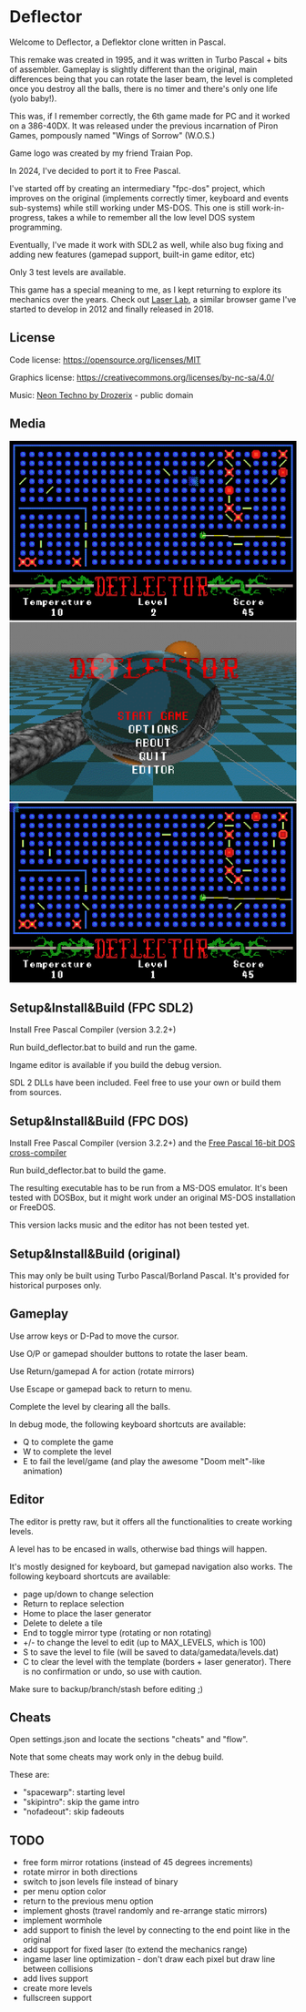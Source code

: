 # Deflector

Welcome to Deflector, a Deflektor clone written in Pascal.

This remake was created in 1995, and it was written in Turbo Pascal + bits of assembler. Gameplay is slightly different than the original, main differences being that you can rotate the laser beam, the level is completed once you destroy all the balls, there is no timer and there's only one life (yolo baby!).

This was, if I remember correctly, the 6th game made for PC and it worked on a 386-40DX. It was released under the previous incarnation of Piron Games, pompously named "Wings of Sorrow" (W.O.S.)

Game logo was created by my friend Traian Pop.

In 2024, I've decided to port it to Free Pascal. 

I've started off by creating an intermediary "fpc-dos" project, which improves on the original (implements correctly timer, keyboard and events sub-systems) while still working under MS-DOS. This one is still work-in-progress, takes a while to remember all the low level DOS system programming.

Eventually, I've made it work with SDL2 as well, while also bug fixing and adding new features (gamepad support, built-in game editor, etc)

Only 3 test levels are available.

This game has a special meaning to me, as I kept returning to explore its mechanics over the years. Check out [Laser Lab](https://www.pirongames.com/laser-lab/), a similar browser game I've started to develop in 2012 and finally released in 2018.

## License

Code license:
https://opensource.org/licenses/MIT

Graphics license:
https://creativecommons.org/licenses/by-nc-sa/4.0/

Music:
[Neon Techno by Drozerix](https://modarchive.org/index.php?request=view_by_moduleid&query=178172) - public domain

## Media

![Deflector Gameplay](.media/deflector_game_play.gif "Deflector Game Play")
![Deflector Main Menu](.media/deflector_main_menu.gif "Deflector Main Menu")
![Deflector Meltdown](.media/deflector_meltdown.gif "Deflector Meltdown")


## Setup&Install&Build (FPC SDL2)

Install Free Pascal Compiler (version 3.2.2+)

Run build_deflector.bat to build and run the game. 

Ingame editor is available if you build the debug version.

SDL 2 DLLs have been included. Feel free to use your own or build them from sources.


## Setup&Install&Build (FPC DOS)

Install Free Pascal Compiler (version 3.2.2+) and the [Free Pascal 16-bit DOS cross-compiler](https://www.freepascal.org/down/i8086/msdos-canada.var)

Run build_deflector.bat to build the game.

The resulting executable has to be run from a MS-DOS emulator. It's been tested with DOSBox, but it might work under an original MS-DOS installation or FreeDOS.

This version lacks music and the editor has not been tested yet.


## Setup&Install&Build (original)

This may only be built using Turbo Pascal/Borland Pascal. It's provided for historical purposes only.

## Gameplay
Use arrow keys or D-Pad to move the cursor.

Use O/P or gamepad shoulder buttons to rotate the laser beam.

Use Return/gamepad A for action (rotate mirrors)

Use Escape or gamepad back to return to menu.

Complete the level by clearing all the balls.

In debug mode, the following keyboard shortcuts are available:
* Q to complete the game
* W to complete the level
* E to fail the level/game (and play the awesome "Doom melt"-like animation)

## Editor

The editor is pretty raw, but it offers all the functionalities to create working levels.

A level has to be encased in walls, otherwise bad things will happen.

It's mostly designed for keyboard, but gamepad navigation also works. The following keyboard shortcuts are available:
* page up/down to change selection
* Return to replace selection
* Home to place the laser generator
* Delete to delete a tile
* End to toggle mirror type (rotating or non rotating)
* +/- to change the level to edit (up to MAX_LEVELS, which is 100)
* S to save the level to file (will be saved to data/gamedata/levels.dat)
* C to clear the level with the template (borders + laser generator). There is no confirmation or undo, so use with caution.

Make sure to backup/branch/stash before editing ;)

## Cheats
Open settings.json and locate the sections "cheats" and "flow".

Note that some cheats may work only in the debug build.

These are:
* "spacewarp": starting level
* "skipintro": skip the game intro
* "nofadeout": skip fadeouts


## TODO
* free form mirror rotations (instead of 45 degrees increments)
* rotate mirror in both directions 
* switch to json levels file instead of binary
* per menu option color
* return to the previous menu option 
* implement ghosts (travel randomly and re-arrange static mirrors)
* implement wormhole
* add support to finish the level by connecting to the end point like in the original
* add support for fixed laser (to extend the mechanics range)
* ingame laser line optimization - don't draw each pixel but draw line between collisions
* add lives support 
* create more levels
* fullscreen support
